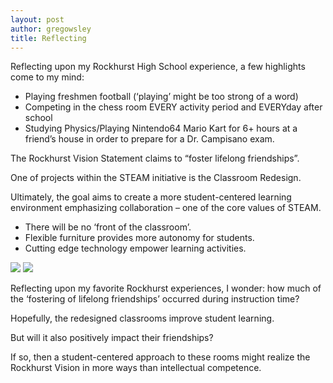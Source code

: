 ```yaml
---
layout: post
author: gregowsley
title: Reflecting
---
```

Reflecting upon my Rockhurst High School experience, a few highlights come to my mind:

 - Playing freshmen football (‘playing’ might be too strong of a word)
 - Competing in the chess room EVERY activity period and EVERYday after school
 - Studying Physics/Playing Nintendo64 Mario Kart for 6+ hours at a friend’s house in order to prepare for a Dr. Campisano exam.
 
The Rockhurst Vision Statement claims to “foster lifelong friendships”.
 
One of projects within the STEAM initiative is the Classroom Redesign.
 
Ultimately, the goal aims to create a more student-centered learning environment emphasizing collaboration – one of the core values of STEAM.
 
 - There will be no ‘front of the classroom’.
 - Flexible furniture provides more autonomy for students.
 - Cutting edge technology empower learning activities.
 
 <div class="flex-wrapper">
  <img src="{{ site.baseurl }}/img/Room312.jpg">
  <img src="{{ site.baseurl }}/img/StandingandSitting.jpg">
</div>

 
 
Reflecting upon my favorite Rockhurst experiences, I wonder: how much of the ‘fostering of lifelong friendships’ occurred during instruction time?
 
Hopefully, the redesigned classrooms improve student learning.
 
But will it also positively impact their friendships? 
 
If so, then a student-centered approach to these rooms might realize the Rockhurst Vision in more ways than intellectual competence.

